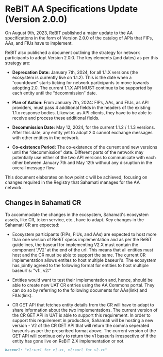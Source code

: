 # ReBIT AA Specifications Update (Version 2.0.0)

On August 9th, 2023, ReBIT published a major update to the AA specifications in the form of Version 2.0.0 of the catalog of APIs that FIPs, AAs, and FIUs have to implement.

ReBIT also published a document outlining the strategy for network participants to adopt Version 2.0.0. The key elements (and dates) as per this strategy are:

- **Deprecation Date:** January 7th, 2024, for all 1.1.X versions (the ecosystem is currently live on 1.1.2). This is the date when a “countdown” starts ticking for network participants to move towards adopting 2.0. The current 1.1.X API MUST continue to be supported by each entity until the “decommission” date.

- **Plan of Action:** From January 7th, 2024: FIPs, AAs, and FIUs, as API providers, must pass 4 additional fields in the headers of the existing 1.1.x response bodies. Likewise, as API clients, they have to be able to receive and process these additional fields.

- **Decommission Date:** May 12, 2024, for the current 1.1.2 / 1.1.3 versions. After this date, any entity yet to adopt 2.0 cannot exchange messages with other entities in the network.

- **Co-existence Period:** The co-existence of the current and new versions until the “decommission” date. Different parts of the network may potentially use either of the two API versions to communicate with each other between January 7th and May 12th without any disruption in the overall message flow.

This document elaborates on how point c will be achieved, focusing on changes required in the Registry that Sahamati manages for the AA network.

## Changes in Sahamati CR

To accommodate the changes in the ecosystem, Sahamati's ecosystem assets, like CR, token service, etc., have to adapt. Key changes in the Sahamati CR are expected:

- Ecosystem participants (FIPs, FIUs, and AAs) are expected to host more than one version of ReBiT specs implementation and as per the ReBiT guidelines, the baseurl for implementing V2.X must contain the component '/V2' at the end of the url. This means that all entities must host  and the CR must be able to support the same. The current CR implementation allows entites to host multiple baseurl's. The ecosystem has jointly agreed to the following format for entities to host multiple baseurl's: "v1:<url for v1.x>, v2:<url for v2.x>"
  
- Entities would want to test their implementation and, hence, should be able to create new UAT CR entries using the AA Commons portal. They can do so by referring to the following documents for AAs(link) and FIUs(link). 

- CR GET API that fetches entity details from the CR will have to adapt to share information about the two implementations. The current version of the CR GET API in UAT is able to support this requirement. In order to support this requirement in production, Sahamati will be hosting a new version - V2 of the CR GET API that will return the comma seperated baseurls as per the prescribed format above. The current version of the GET API will continue only to return the v1 baseurls irrespective of if the entity has gone live on ReBiT 2.X implementation or not. 


```markdown
baseurl: "v1:<url for v1.x>, v2:<url for v2.x>"

